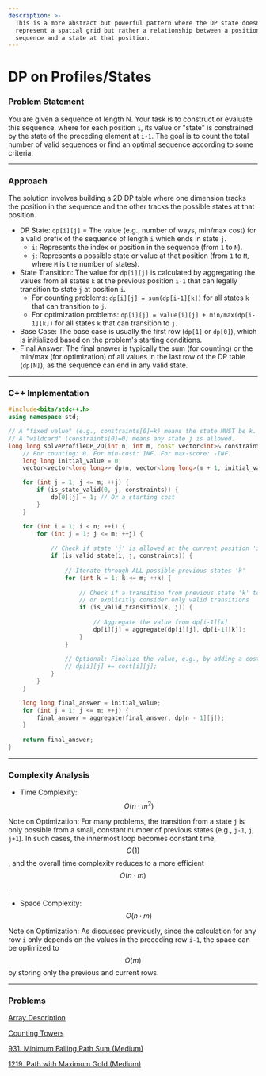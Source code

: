 ```yaml
---
description: >-
  This is a more abstract but powerful pattern where the DP state doesn't
  represent a spatial grid but rather a relationship between a position in a
  sequence and a state at that position.
---
```


# DP on Profiles/States

### Problem Statement

You are given a sequence of length N. Your task is to construct or evaluate this sequence, where for each position `i`, its value or "state" is constrained by the state of the preceding element at `i-1`. The goal is to count the total number of valid sequences or find an optimal sequence according to some criteria.

***

### Approach

The solution involves building a 2D DP table where one dimension tracks the position in the sequence and the other tracks the possible states at that position.

* DP State: `dp[i][j]` = The value (e.g., number of ways, min/max cost) for a valid prefix of the sequence of length `i` which ends in state `j`.
  * `i`: Represents the index or position in the sequence (from `1` to `N`).
  * `j`: Represents a possible state or value at that position (from `1` to `M`, where `M` is the number of states).
* State Transition: The value for `dp[i][j]` is calculated by aggregating the values from all states `k` at the previous position `i-1` that can legally transition to state `j` at position `i`.
  * For counting problems: `dp[i][j] = sum(dp[i-1][k])` for all states `k` that can transition to `j`.
  * For optimization problems: `dp[i][j] = value[i][j] + min/max(dp[i-1][k])` for all states `k` that can transition to `j`.
* Base Case: The base case is usually the first row (`dp[1]` or `dp[0]`), which is initialized based on the problem's starting conditions.
* Final Answer: The final answer is typically the sum (for counting) or the min/max (for optimization) of all values in the last row of the DP table (`dp[N]`), as the sequence can end in any valid state.

***

### C++ Implementation

```cpp
#include<bits/stdc++.h>
using namespace std;

// A "fixed value" (e.g., constraints[0]=k) means the state MUST be k.
// A "wildcard" (constraints[0]=0) means any state j is allowed.
long long solveProfileDP_2D(int n, int m, const vector<int>& constraints) {
    // For counting: 0. For min-cost: INF. For max-score: -INF.
    long long initial_value = 0; 
    vector<vector<long long>> dp(n, vector<long long>(m + 1, initial_value));

    for (int j = 1; j <= m; ++j) {
        if (is_state_valid(0, j, constraints)) {
            dp[0][j] = 1; // Or a starting cost
        }
    }

    for (int i = 1; i < n; ++i) {
        for (int j = 1; j <= m; ++j) {
            
            // Check if state 'j' is allowed at the current position 'i'
            if (is_valid_state(i, j, constraints)) {
            
                // Iterate through ALL possible previous states 'k'
                for (int k = 1; k <= m; ++k) {                   
                
                    // Check if a transition from previous state 'k' to current state 'j' is valid
                    // or explicitly consider only valid transitions
                    if (is_valid_transition(k, j)) {
                
                        // Aggregate the value from dp[i-1][k]
                        dp[i][j] = aggregate(dp[i][j], dp[i-1][k]);
                    }
                }
                
                // Optional: Finalize the value, e.g., by adding a cost for the current state
                // dp[i][j] += cost[i][j];
            }
        }
    }

    long long final_answer = initial_value;
    for (int j = 1; j <= m; ++j) {
        final_answer = aggregate(final_answer, dp[n - 1][j]);
    }
    
    return final_answer;
}
```

***

### Complexity Analysis

* &#x20;Time Complexity: $$O(n⋅m^2)$$

Note on Optimization: For many problems, the transition from a state `j` is only possible from a small, constant number of previous states (e.g., `j-1`, `j`, `j+1`). In such cases, the innermost loop becomes constant time, $$O(1)$$, and the overall time complexity reduces to a more efficient $$O(n⋅m)$$.

* Space Complexity: $$O(n⋅m)$$

Note on Optimization: As discussed previously, since the calculation for any row `i` only depends on the values in the preceding row `i-1`, the space can be optimized to $$O(m)$$ by storing only the previous and current rows.

***

### Problems

[Array Description](https://cses.fi/problemset/task/1746)

[Counting Towers](https://cses.fi/problemset/task/2413)

[931. Minimum Falling Path Sum (Medium)](https://leetcode.com/problems/minimum-falling-path-sum/description/)

[1219. Path with Maximum Gold (Medium)](https://leetcode.com/problems/path-with-maximum-gold/description/)
